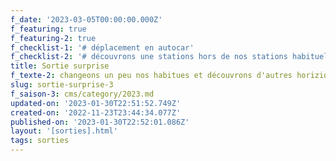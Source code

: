 ```yaml
---
f_date: '2023-03-05T00:00:00.000Z'
f_featuring: true
f_featuring-2: true
f_checklist-1: '# déplacement en autocar'
f_checklist-2: '# découvrons une stations hors de nos stations habituelles'
title: Sortie surprise
f_texte-2: changeons un peu nos habitues et découvrons d'autres horizions.
slug: sortie-surprise-3
f_saison-3: cms/category/2023.md
updated-on: '2023-01-30T22:51:52.749Z'
created-on: '2022-11-23T23:44:34.077Z'
published-on: '2023-01-30T22:52:01.086Z'
layout: '[sorties].html'
tags: sorties
---
```



